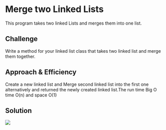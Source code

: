 # Merge two Linked Lists

This program takes two linked Lists and merges them into one list.

## Challenge
Write a method for your linked list class that takes two linked list and merge them together.
## Approach & Efficiency
Create a new linked list and Merge second linked list into the first one alternatively and returned the newly created linked list.The run time Big O time O(n) and space O(1)

## Solution
![](./asset/ll_merge.jpg)